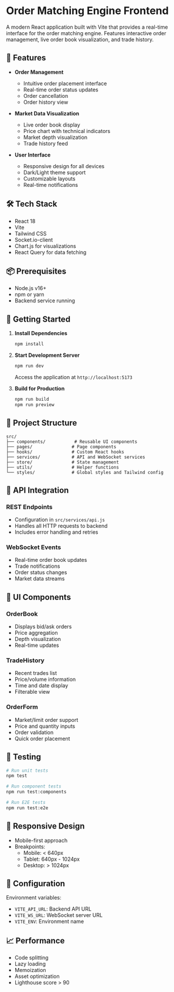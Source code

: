# Order Matching Engine Frontend

A modern React application built with Vite that provides a real-time interface for the order matching engine. Features interactive order management, live order book visualization, and trade history.

## 🎨 Features

- **Order Management**
  - Intuitive order placement interface
  - Real-time order status updates
  - Order cancellation
  - Order history view

- **Market Data Visualization**
  - Live order book display
  - Price chart with technical indicators
  - Market depth visualization
  - Trade history feed

- **User Interface**
  - Responsive design for all devices
  - Dark/Light theme support
  - Customizable layouts
  - Real-time notifications

## 🛠️ Tech Stack

- React 18
- Vite
- Tailwind CSS
- Socket.io-client
- Chart.js for visualizations
- React Query for data fetching

## 📦 Prerequisites

- Node.js v16+
- npm or yarn
- Backend service running

## 🚀 Getting Started

1. **Install Dependencies**
   ```bash
   npm install
   ```

2. **Start Development Server**
   ```bash
   npm run dev
   ```
   Access the application at `http://localhost:5173`

3. **Build for Production**
   ```bash
   npm run build
   npm run preview
   ```

## 📁 Project Structure

```
src/
├── components/           # Reusable UI components
├── pages/               # Page components
├── hooks/               # Custom React hooks
├── services/            # API and WebSocket services
├── store/               # State management
├── utils/               # Helper functions
└── styles/              # Global styles and Tailwind config
```

## 🔌 API Integration

### REST Endpoints
- Configuration in `src/services/api.js`
- Handles all HTTP requests to backend
- Includes error handling and retries

### WebSocket Events
- Real-time order book updates
- Trade notifications
- Order status changes
- Market data streams

## 🎨 UI Components

### OrderBook
- Displays bid/ask orders
- Price aggregation
- Depth visualization
- Real-time updates

### TradeHistory
- Recent trades list
- Price/volume information
- Time and date display
- Filterable view

### OrderForm
- Market/limit order support
- Price and quantity inputs
- Order validation
- Quick order placement

## 🧪 Testing

```bash
# Run unit tests
npm test

# Run component tests
npm run test:components

# Run E2E tests
npm run test:e2e
```

## 📱 Responsive Design

- Mobile-first approach
- Breakpoints:
  - Mobile: < 640px
  - Tablet: 640px - 1024px
  - Desktop: > 1024px

## 🔧 Configuration

Environment variables:
- `VITE_API_URL`: Backend API URL
- `VITE_WS_URL`: WebSocket server URL
- `VITE_ENV`: Environment name

## 📈 Performance

- Code splitting
- Lazy loading
- Memoization
- Asset optimization
- Lighthouse score > 90
